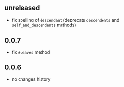 ## unreleased

* fix spelling of `descendant` (deprecate `descendents` and `self_and_descendents` methods)

## 0.0.7

* fix `#leaves` method

## 0.0.6

* no changes history
